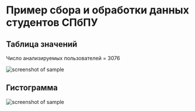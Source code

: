 Пример сбора и обработки данных студентов СПбПУ
==============================
Таблица значений
------------------------------

Число анализируемых пользователей = 3076

![screenshot of sample](https://3.downloader.disk.yandex.ru/disk/16059b91df13780c4ccc9a9444e8008050519d4acc0bc4790ba7ba5559635233/59f8bcf1/nC8MX-z_gv6SDjoqhSvI0L4YS_AFhgzfX_nxhWwIIGyfeNu9HnWS7yIKkiIrNpiebQfyzx-PsBcaJNkHdtIX4A%3D%3D?uid=43449201&filename=%D0%A1%D0%BD%D0%B8%D0%BC%D0%BE%D0%BA2.JPG&disposition=inline&hash=&limit=0&content_type=image%2Fjpeg&fsize=64464&hid=46c097615c2df1b309eb4d658bad0f54&media_type=image&tknv=v2&etag=37f3597bbc7c3e2aa1b494b98302c1a3)


Гистограмма
------------------------------
![screenshot of sample](https://4.downloader.disk.yandex.ru/disk/9bee6ee8adac6b899c0e656aa9d61fbd5f8009462ad1cd88f9ffc3976d437d44/59f8b9c0/nC8MX-z_gv6SDjoqhSvI0MHEWwjWD434mLqiphEiPZL5J8fl45p4xGlHMsH5TmQ61r9QccBrHz-NZCsZ5rGyBw%3D%3D?uid=0&filename=%D0%A1%D0%BD%D0%B8%D0%BC%D0%BE%D0%BA.JPG&disposition=inline&hash=&limit=0&content_type=image%2Fjpeg&fsize=30792&hid=520809c09fd5618b4d1a54b744e6276d&media_type=image&tknv=v2&etag=56d260549bdcf43269c6ca72d64786aa)

